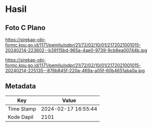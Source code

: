 # Hasil

## Foto C Plano

https://sirekap-obj-formc.kpu.go.id/1171/pemilu/pdpr/21/72/02/10/01/2172021001015-20240214-223602--b39115bd-965a-4ae0-9739-9cb6ea00744b.jpg

https://sirekap-obj-formc.kpu.go.id/1171/pemilu/pdpr/21/72/02/10/01/2172021001015-20240214-225135--876b845f-220a-469a-a05f-60b4651aba0a.jpg


## Metadata

| Key        | Value               |
| ---------- | ------------------- |
| Time Stamp | 2024-02-17 16:55:44 |
| Kode Dapil | 2101                |



